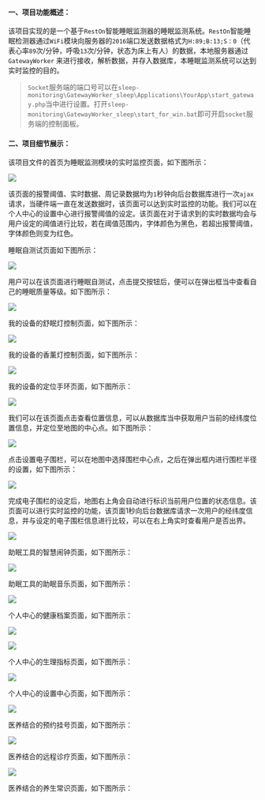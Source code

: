 #### 一、项目功能概述：
该项目实现的是一个基于`RestOn`智能睡眠监测器的睡眠监测系统。`RestOn`智能睡眠检测器通过`WiFi`模块向服务器的`2016`端口发送数据格式为`H:89;B:13;S：0`（代表心率`89`次/分钟，呼吸`13`次/分钟，状态为床上有人）的数据，本地服务器通过 `GatewayWorker` 来进行接收，解析数据，并存入数据库，本睡眠监测系统可以达到实时监控的目的。
> `Socket`服务端的端口号可以在`sleep-monitoring\GatewayWorker_sleep\Applications\YourApp\start_gateway.php`当中进行设置。打开`sleep-monitoring\GatewayWorker_sleep\start_for_win.bat`即可开启`socket`服务端的控制面板。
#### 二、项目细节展示：
该项目文件的首页为睡眠监测模块的实时监控页面，如下图所示：

![](./imgs/1.png)

该页面的报警阈值、实时数据、周记录数据均为`1`秒钟向后台数据库进行一次`ajax`请求，当硬件端一直在发送数据时，该页面可以达到实时监控的功能。我们可以在个人中心的设置中心进行报警阈值的设定。该页面在对于请求到的实时数据均会与用户设定的阈值进行比较，若在阈值范围内，字体颜色为黑色，若超出报警阈值，字体颜色则变为红色。

睡眠自测试页面如下图所示：

![](./imgs/2.png)

用户可以在该页面进行睡眠自测试，点击提交按钮后，便可以在弹出框当中查看自己的睡眠质量等级。如下图所示：

![](./imgs/3.png)

我的设备的舒眠灯控制页面，如下图所示：

![](./imgs/4.png)

我的设备的香薰灯控制页面，如下图所示：

![](./imgs/5.png)

我的设备的定位手环页面，如下图所示：

![](./imgs/6.png)

我们可以在该页面点击查看位置信息，可以从数据库当中获取用户当前的经纬度位置信息，并定位至地图的中心点。如下图所示：

![](./imgs/7.png)

点击设置电子围栏，可以在地图中选择围栏中心点，之后在弹出框内进行围栏半径的设置，如下图所示：

![](./imgs/8.png)

完成电子围栏的设定后，地图右上角会自动进行标识当前用户位置的状态信息。该页面可以进行实时监控的功能，该页面1秒向后台数据库请求一次用户的经纬度信息，并与设定的电子围栏信息进行比较，可以在右上角实时查看用户是否出界。

![](./imgs/9.png)

助眠工具的智慧闹钟页面，如下图所示：

![](./imgs/10.png)

助眠工具的助眠音乐页面，如下图所示：

![](./imgs/11.png)

个人中心的健康档案页面，如下图所示：

![](./imgs/12.png)

![](./imgs/13.png)

个人中心的生理指标页面，如下图所示：

![](./imgs/14.png)

个人中心的设置中心页面，如下图所示：

![](./imgs/15.png)

医养结合的预约挂号页面，如下图所示：

![](./imgs/16.png)

医养结合的远程诊疗页面，如下图所示：

![](./imgs/17.png)

医养结合的养生常识页面，如下图所示：


